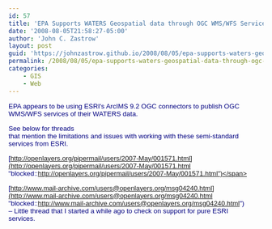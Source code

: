 ```yaml
---
id: 57
title: 'EPA Supports WATERS Geospatial data through OGC WMS/WFS Services'
date: '2008-08-05T21:58:27-05:00'
author: 'John C. Zastrow'
layout: post
guid: 'https://johnzastrow.github.io/2008/08/05/epa-supports-waters-geospatial-data-through-ogc-wmswfs-services/'
permalink: /2008/08/05/epa-supports-waters-geospatial-data-through-ogc-wmswfs-services/
categories:
    - GIS
    - Web
---
```


<font color="navy" face="Arial" size="2"><span style="font-size: 10pt; color: navy; font-family: Arial;">EPA appears to be using ESRI's ArcIMS 9.2 OGC connectors to publish OGC WMS/WFS services of their WATERS data.</span></font>

<font color="navy" face="Arial" size="2"><span style="font-size: 10pt; color: navy; font-family: Arial;"></span></font><font color="navy" face="Arial" size="2"><span style="font-size: 10pt; color: navy; font-family: Arial;"></span></font>

<font color="navy" face="Arial" size="2"><span style="font-size: 10pt; color: navy; font-family: Arial;">See below for threads  
that mention the limitations and issues with working with these semi-standard  
services from ESRI.</span></font>

<font color="navy" face="Arial" size="2"><span style="font-size: 10pt; color: navy; font-family: Arial;"></span></font>

<font color="navy" face="Arial" size="2"><span style="font-size: 10pt; color: navy; font-family: Arial;">[http://openlayers.org/pipermail/users/2007-May/001571.html](http://openlayers.org/pipermail/users/2007-May/001571.html "blocked::http://openlayers.org/pipermail/users/2007-May/001571.html")</span></font>

<font color="navy" face="Arial" size="2"><span style="font-size: 10pt; color: navy; font-family: Arial;">[http://www.mail-archive.com/users@openlayers.org/msg04240.html](http://www.mail-archive.com/users@openlayers.org/msg04240.html "blocked::http://www.mail-archive.com/users@openlayers.org/msg04240.html")  
– Little thread that I started a while ago to check on support for pure ESRI  
services.</span></font>